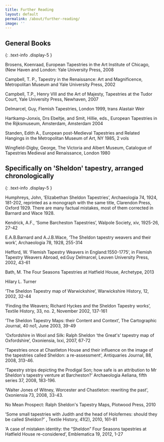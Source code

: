 ```yaml
---
title: Further Reading
layout: default
permalink: /about/further-reading/
image: ''
---
```

## General Books
{: .text-info .display-5 }

Brosens, Koenraad, European Tapestries in the Art Institute of Chicago, (New Haven and London: Yale University Press, 2008

Campbell, T. P., Tapestry in the Renaissance: Art and Magnificence, Metropolitan Museum and Yale University Press, 2002

Campbell, T.P., Henry VIII and the Art of Majesty, Tapestries at the Tudor Court, Yale University Press, Newhaven, 2007

Delmarcel, Guy, Flemish Tapestries, London 1999, trans Alastair Weir

Hartkamp-Jonxis, Drs Ebeltje, and Smit, Hillie, eds., European Tapestries in the Rijksmuseum, Amsterdam, Amsterdam 2004

Standen, Edith A., European post-Medieval Tapestries and Related Hangings in the Metropolitan Museum of Art, NY 1985, 2 vols

Wingfield-Digby, George, The Victoria and Albert Museum, Catalogue of Tapestries Medieval and Renaissance, London 1980

## Specifically on 'Sheldon' tapestry, arranged chronologically
{: .text-info .display-5 }

Humphreys, John, ‘Elizabethan Sheldon Tapestries’, Archaeologia 74, 1924, 181-202, reprinted as a monograph with the same title, Clarendon Press, Oxford 1929. There are many factual mistakes, most of them corrected in Barnard and Wace 1928.

Kendrick, A.F., ‘Some Barcheston Tapestries’, Walpole Society, xiv, 1925-26, 27-42

E.A.B.Barnard and A.J.B.Wace, ‘The Sheldon tapestry weavers and their work’, Archaeologia 78, 1928, 255-314

Hefford, W. ‘Flemish Tapestry Weavers in England:1550-1775’, in Flemish Tapestry Weavers Abroad, ed.Guy Delmarcel, Leuven University Press, 2002, 43-61

Bath, M. The Four Seasons Tapestries at Hatfield House, Archetype, 2013

Hilary L. Turner

‘The Sheldon Tapestry map of Warwickshire’, Warwickshire History, 12, 2002, 32-44

‘Finding the Weavers; Richard Hyckes and the Sheldon Tapestry works’, Textile History, 33, no. 2, November 2002, 137-161

‘The Sheldon Tapestry Maps: their Content and Context’, The Cartographic Journal, 40 no1, June 2003, 39-49

‘Oxfordshire in Wool and Silk: Ralph Sheldon ‘the Great's’ tapestry map of Oxfordshire’, Oxoniensia, lxxi, 2007, 67-72

‘Tapestries once at Chastleton House and their influence on the image of the tapestries called Sheldon: a re-assessment', Antiquaries Journal, 88, 2008, 313-46.

‘Tapestry strips depicting the Prodigal Son; how safe is an attribution to Mr Sheldon's tapestry venture at Barcheston?’ Archaeologia Aeliana, fifth series 37, 2008, 183-196.

‘Walter Jones of Witney, Worcester and Chastleton: rewriting the past', Oxoniensia 73, 2008, 33-43.

No Mean Prospect: Ralph Sheldon's Tapestry Maps, Plotwood Press, 2010

‘Some small tapestries with Judith and the head of Holofernes: should they be called Sheldon?’ , Textile History, 41(2), 2010, 161-81

‘A case of mistaken identity: the “Sheldon” Four Seasons tapestries at Hatfield House re-considered’, Emblematica 19, 2012, 1-27
